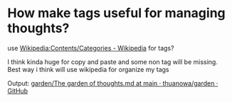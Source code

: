 # How make tags useful for managing thoughts?

use [Wikipedia:Contents/Categories - Wikipedia](htps://en.wikipedia.org/wiki/Wikipedia:Contents/Categories) for tags?

I think kinda huge for copy and paste and some non tag will be missing. Best way i think will use wikipedia for organize my tags

Output: [garden/The garden of thoughts.md at main · thuanowa/garden · GitHub](https://github.com/thuanowa/garden/blob/main/The%20garden%20of%20thoughts.md#branches)